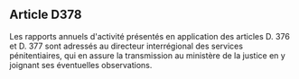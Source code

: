 Article D378
----
Les rapports annuels d'activité présentés en application des articles D. 376 et
D. 377 sont adressés au directeur interrégional des services pénitentiaires, qui
en assure la transmission au ministère de la justice en y joignant ses
éventuelles observations.
